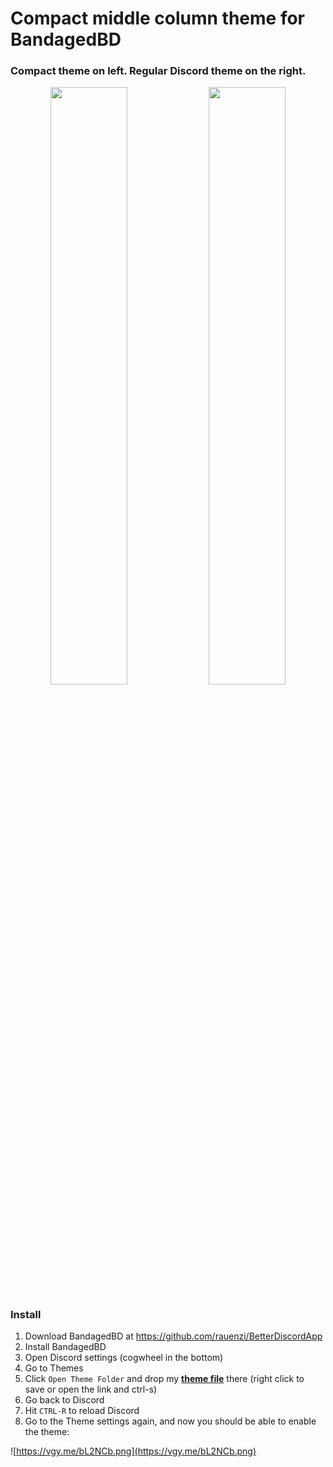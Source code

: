 # Compact middle column theme for BandagedBD

### Compact theme on left. Regular Discord theme on the right.

<p float="left" align="center">
  <img src="https://vgy.me/7lpL6v.png" width="49.5%" />
  <img src="https://vgy.me/Nbkizw.png" width="49.5%" />   
</p>

### Install 
1) Download BandagedBD at https://github.com/rauenzi/BetterDiscordApp
2) Install BandagedBD
3) Open Discord settings (cogwheel in the bottom)
4) Go to Themes
5) Click `Open Theme Folder` and drop my [**theme file**](https://raw.githubusercontent.com/redfellow/compact-messages--betterdiscord-theme/master/reds-compact.theme.css) there (right click to save or open the link and ctrl-s)
6) Go back to Discord
7) Hit `CTRL-R` to reload Discord
8) Go to the Theme settings again, and now you should be able to enable the theme:

![https://vgy.me/bL2NCb.png](https://vgy.me/bL2NCb.png)
